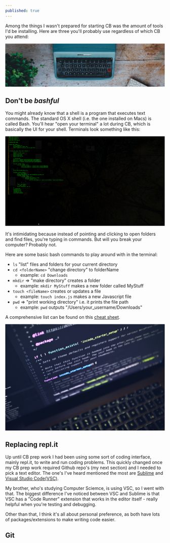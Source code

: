 ```yaml
---
published: true
---
```

Among the things I wasn't prepared for starting CB was the amount of tools I'd be installing. Here are three you'll probably use regardless of which CB you attend:

<img src="/images/StockSnap_F21WWLQO5T.jpg" class="fit image">

## Don't be _bashful_

You might already know that a shell is a program that executes text commands. The standard OS X shell (i.e. the one installed on Macs) is called Bash. You'll hear "open your terminal" a lot during CB, which is basically the UI for your shell. Terminals look something like this: 

<img src="/images/computer-425208_640.png" class="fit image">

It's intimidating because instead of pointing and clicking to open folders and find files, you're typing in commands. But will you break your computer? Probably not.

Here are some basic bash commands to play around with in the terminal:
- `ls` "list" files and folders for your current directory
- `cd <folderName>` "change directory" to folderName 
	- example: `cd Downloads`
- `mkdir` => "make directory" creates a folder
	- example: `mkdir MyStuff` makes a new folder called MyStuff
- `touch <fileName>` creates or updates a file
	- example: `touch index.js` makes a new Javascript file 
- `pwd` => "print working directory" i.e. it prints the file path
	- example: `pwd` outputs "/Users/your_username/Downloads"


A comprehensive list can be found on this [cheat sheet](https://learncodethehardway.org/unix/bash_cheat_sheet.pdf).

<img src="/images/StockSnap_A28WZDTYEY.jpg" class="fit image">

## Replacing repl.it 
Up until CB prep work I had been using some sort of coding interface, mainly repl.it, to write and run coding problems. This quickly changed once my CB prep work required Github repo's (my next section) and  I needed to pick a text editor. The one's I've heard mentioned the most are [Sublime](https://www.sublimetext.com/) and [Visual Studio Code(VSC)](https://code.visualstudio.com/). 

My brother, who's studying Computer Sciemce, is using VSC, so I went with that. The biggest difference I've noticed between VSC and Sublime is that VSC has a "Code Runner" extension that works in the editor itself - really helpful when you're testing and debugging. 

Other than that, I think it's all about personal preference, as both have lots of packages/extensions to make writing code easier. 

## Git
